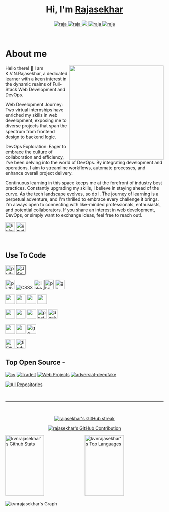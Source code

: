 
<!-- Intro  -->
<h1 align="center"> Hi, I'm <a href="https://www.linkedin.com/in/kvnrs23/">Rajasekhar</a> </h1>





<p align="center">
 <a href="https://kvnrajasekhar.github.io/cv/" target="blank">
  <img src="https://img.shields.io/badge/Website-DC143C?style=for-the-badge&logo=medium&logoColor=white" alt="raja" />
 </a>
 <a href="https://linkedin.com/in/kvnrs23" target="_blank">
  <img src="https://img.shields.io/badge/LinkedIn-0077B5?style=for-the-badge&logo=linkedin&logoColor=white" alt="raja"/>
 </a>
 <a href="https://twitter.com/vnrajasekar" target="_blank">
  <img src="https://img.shields.io/badge/twitter-%23000000.svg?style=for-the-badge&logo=X&logoColor=white" />
 </a>
 <a href="https://instagram.com/vnrajasekar_.rahul" target="_blank">
  <img src="https://img.shields.io/badge/Instagram-fe4164?style=for-the-badge&logo=instagram&logoColor=white" alt="raja" />
 </a> 
 <a href="https://facebook.com/kanagala.vnrajasekar" target="_blank">
  <img src="https://img.shields.io/badge/Facebook-20BEFF?&style=for-the-badge&logo=facebook&logoColor=white" alt="raja"  />
  </a> 
</p>
<br />

<!-- About Section -->
 # About me
 
<img src="https://encrypted-tbn0.gstatic.com/images?q=tbn:ANd9GcRKg49pyqSutIG6xDHG-3Vi76Tqu-N280YATw&s" min-width="100px" max-width="150px" width="300px" align="right" >
<p aliign ="justify" width="100px">Hello there! 👋 I am K.V.N.Rajasekhar, a dedicated learner with a keen interest in the dynamic realms of Full-Stack Web Development and DevOps. 
        
Web Development Journey:
Two virtual internships have enriched my skills in web development, exposing me to diverse projects that span the spectrum from frontend design to backend logic. 
        
DevOps Exploration:
Eager to embrace the culture of collaboration and efficiency, I've been delving into the world of DevOps. By integrating development and operations, I aim to streamline workflows, automate processes, and enhance overall project delivery. 

Continuous learning in this space keeps me at the forefront of industry best practices.
Constantly upgrading my skills, I believe in staying ahead of the curve. As the tech landscape evolves, so do I. The journey of learning is a perpetual adventure, and I'm thrilled to embrace every challenge it brings.
I'm always open to connecting with like-minded professionals, enthusiasts, and potential collaborators. If you share an interest in web development, DevOps, or simply want to exchange ideas, feel free to reach out!.</p>  

  <a href="https://www.linkedin.com/in/kvnrs23/" target="_blank">
    <img src="https://img.shields.io/static/v1?message=LinkedIn&logo=linkedin&label=&color=0077B5&logoColor=white&labelColor=&style=for-the-badge" height="30" alt="linkedin logo"  />
  </a>
  <a href="https://mail.google.com/mail/?view=cm&fs=1&to=kanagalavnrajasekhar@gmail.com" target="_blank">
    <img src="https://img.shields.io/badge/Gmail-D14836?style=for-the-badge&logo=gmail&logoColor=white" height="30" alt="gmail logo"  />
  </a>
</p>

<br/>


## Use To Code

<a href="https://www.python.org" target="_blank"><img src="https://img.shields.io/badge/python-ffd43b?style=for-the-badge&labelColor=black&logo=python&logoColor=4b8bbe" height="30" alt="python"/></a>
<a href="" target="_blank"><img src="https://img.shields.io/badge/java-red?style=for-the-badge&logo=openjdk&logoColor=red&labelColor=black" height="30" alt="JAVA"/></a>
<br/>

<a href="https://www.w3schools.com/html/" target="_blank"><img src="https://img.shields.io/badge/HTML5-E34F26?style=for-the-badge&logo=html5&logoColor=E34F26&labelColor=black" height="30" alt="python"/></a>
![CSS3](https://img.shields.io/badge/CSS3-1572B6?style=for-the-badge&logo=css3&logoColor=1572B6&labelColor=black)
<a href="https://www.w3schools.com/js/" target="_blank">
    <img src="https://img.shields.io/badge/Javascript-F0DB4F?style=for-the-badge&labelColor=black&logo=javascript&logoColor=F0DB4F" height="30" alt="linkedin logo"  />
</a>
<a href="" target="_blank"><img src="https://img.shields.io/badge/php-787cb5?style=for-the-badge&labelColor=black&logo=php&logoColor=787cb5" height="30" alt="php"/></a>
<a href="https://www.markdownguide.org/" target="_blank" rel="noreferrer"> <img src="https://img.shields.io/badge/markdown-%23000000.svg?style=for-the-badge&logo=markdown&logoColor=white" height="30" alt="go"/>
</br>

<a href="https://www.mongodb.com/" target="_blank"><img src="https://img.shields.io/badge/MongoDB-4EA94B?style=for-the-badge&logo=mongodb&logoColor=4db33d&labelColor=black" height="30" alt=""/></a>
<a href="https://expressjs.com/" target="_blank"><img src="https://img.shields.io/badge/Express.js-000000?style=for-the-badge&logo=express&logoColor=white" height="30" alt=""/></a>
<a href="https://react.dev/" target="_blank"><img src="https://img.shields.io/badge/-React-61DBFB?style=for-the-badge&labelColor=black&logo=react&logoColor=61DBFB" height="30" alt=""/></a>
<a href="https://nodejs.org/en" target="_blank"><img src="https://img.shields.io/badge/Nodejs-3C873A?style=for-the-badge&labelColor=black&logo=node.js&logoColor=3C873A" height="30" alt=""/></a>
<br/>

<a href="https://getbootstrap.com/" target="_blank"><img src="https://img.shields.io/badge/Bootstrap-563D7C?style=for-the-badge&logo=bootstrap&logoColor=563D7C&labelColor=black" height="30" alt=""/></a>
<a href="https://www.npmjs.com/" target="_blank"><img src="https://img.shields.io/badge/npm-cc3534?style=for-the-badge&logo=npm&logoColor=cc3534&labelColor=black" height="30" alt=""/></a>
<a href="https://blog.postman.com/rest-api-examples/" target="_blank"><img src="https://img.shields.io/badge/rest%20api-0078d7?style=for-the-badge&%20studio&logoColor=0078d7&labelColor=black&label=API" height="30" alt=""/></a>
<a href="https://postman.com" target="_blank" rel="noreferrer"> <img src="https://img.shields.io/badge/Postman-FF6C37?style=for-the-badge&logo=postman&logoColor=white&labelColor=black" height="30" alt="postman"/> </a>
<a href="https://www.docker.com/" target="_blank" rel="noreferrer"> <img src="https://img.shields.io/badge/docker-%230db7ed.svg?style=for-the-badge&logo=docker&logoColor=white&labelColor=black" height="30" alt="docker" /> </a>
<br/>

<a href="https://code.visualstudio.com/" target="_blank"><img src="https://img.shields.io/badge/Visual_Studio-0078d7?style=for-the-badge&logo=visual%20studio&logoColor=0078d7&labelColor=black" height="30" alt=""/></a>
<a href="https://www.git-scm.com/" target="_blank"><img src="https://img.shields.io/badge/Git-F05032?style=for-the-badge&logo=git&logoColor=F05032&labelColor=black" height="30" alt=""/></a>
<a href="https://docs.github.com/en/get-started" target="_blank" rel="noreferrer"> <img src="https://img.shields.io/badge/github-999999?style=for-the-badge&labelColor=black&logo=github&logoColor=white" height="30" alt="go"/> 
 </a>
 </br>

<a href="https://www.mysql.com/" target="_blank" rel="noreferrer"> <img src="https://img.shields.io/badge/MySQL-f29111?style=for-the-badge&logo=mysql&logoColor=orange&color=f29111&labelColor=black" height="30" alt="mysql" /> </a>
<a href="https://firebase.google.com/" target="_blank"><img src="https://img.shields.io/badge/firebase-%23039BE5.svg?style=for-the-badge&logo=firebase&labelColor=black&color=F5820D" height="30" alt="firebase"/> </a>

## Top Open Source -
[![cv](https://github-readme-stats.vercel.app/api/pin/?username=kvnrajasekhar&repo=cv&border_color=7F3FBF&bg_color=0D1117&title_color=C9D1D9&text_color=8B949E&icon_color=7F3FBF)](https://github.com/kvnrajasekhar/cv)
[![Tradeit](https://github-readme-stats.vercel.app/api/pin/?username=kvnrajasekhar&repo=trade-app&border_color=7F3FBF&bg_color=0D1117&title_color=C9D1D9&text_color=8B949E&icon_color=7F3FBF)](https://github.com/kvnrajasekhar/trade-app)
[![Web Projects](https://github-readme-stats.vercel.app/api/pin/?username=kvnrajasekhar&repo=banking-system&border_color=7F3FBF&bg_color=0D1117&title_color=C9D1D9&text_color=8B949E&icon_color=7F3FBF)](https://github.com/kvnrajasekhar/banking-system)
[![adversial-deepfake](https://github-readme-stats.vercel.app/api/pin/?username=kvnrajasekhar&repo=adversial-deepfake&border_color=7F3FBF&bg_color=0D1117&title_color=C9D1D9&text_color=8B949E&icon_color=7F3FBF)](https://github.com/kvnrajasekhar/adversial-deepfake)

<p align="left">
  <a href="https://github.com/kvnrajasekhar?tab=repositories" target="_blank"><img alt="All Repositories" title="All Repositories" src="https://img.shields.io/badge/-All%20Repos-2962FF?style=for-the-badge&logo=koding&logoColor=white"/></a>
</p>

<br/>
<hr/>
<br/>

<p align="center">
  <a href="https://github.com/kvnrajasekhar">
    <img src="https://github-readme-streak-stats.herokuapp.com/?user=kvnrajasekhar&theme=radical&border=7F3FBF&background=0D1117" alt="rajasekhar's GitHub streak"/>
  </a>
</p>

<p align="center">
  <a href="https://github.com/kvnrajasekhar">
    <img src="https://github-profile-summary-cards.vercel.app/api/cards/profile-details?username=kvnrajasekhar&theme=radical" alt="rajasekhar's GitHub Contribution"/>
  </a>
</p>

<a> 
    <a href="https://github.com/kvnrajasekhar"><img alt="kvnrajasekhar's Github Stats" src="https://denvercoder1-github-readme-stats.vercel.app/api?username=kvnrajasekhar&show_icons=true&count_private=true&theme=react&border_color=7F3FBF&bg_color=0D1117&title_color=F85D7F&icon_color=F8D866" height="192px" width="49.5%"/></a>
  <a href="https://github.com/kvnrajasekhar"><img alt="kvnrajasekhar's Top Languages" src="https://denvercoder1-github-readme-stats.vercel.app/api/top-langs/?username=kvnrajasekhar&langs_count=8&layout=compact&theme=react&border_color=7F3FBF&bg_color=0D1117&title_color=F85D7F&icon_color=F8D866" height="192px" width="49.5%"/></a>
  <br/>
</a>


![kvnrajasekhar's Graph](https://github-readme-activity-graph.vercel.app/graph?username=kvnrajasekhar&custom_title=kvnrajasekhar's%20GitHub%20Activity%20Graph&bg_color=0D1117&color=7F3FBF&line=7F3FBF&point=7F3FBF&area_color=FFFFFF&title_color=FFFFFF&area=true)
